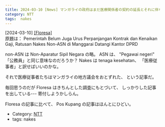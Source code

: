```yaml
---
title: 2024-03-10 [News] マンガライの政府はまだ医療関係者の契約の延長とそれに伴なう給料の値上げを処理していない ---いまの政府は外づらはいいけど・・・
category: NTT
tags:  nakes
---
```


[2024-03-10] [[Floresa]](https://floresa.co/reportase/mendalam/61679/2024/03/07/nakes-non-asn-di-manggarai-ada-yang-digaji-rp300-ribu-per-bulan-saat-minta-dinaikkan-dijawab-bupati-bisa-tapi-ada-yang-berhenti?utm_source=pocket_saves)  
 原題は：
Pemerintah Belum Juga Urus Perpanjangan Kontrak
dan Kenaikan Gaji,
Ratusan Nakes Non-ASN
di Manggarai Datangi Kantor DPRD

 non-ASN は Non-Aparatur Sipil Negara の略。
ASN は、
"Pegawai negeri" 「公務員」と同じ意味なのだろうか？
Nakes は tenaga kesehatan、
「医療従事者」と訳せばいいのかな。

 それで医療従事者たちはマンガライの地方議会をおとずれた、
という記事だ。

 毎回思うのだが
Floresa はきちんとした調査にもとづいて、
しっかりした記事を出している--- 寄付しようかしらん。

 Floresa の記事に比べて、
Pos Kupang の記事はほんとにひどい。

- Category: [NTT](https://merapano.github.io/categories.html#NTT)
- tags:  nakes

